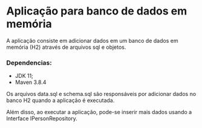 # Aplicação para banco de dados em memória

A aplicação consiste em adicionar dados em um banco de dados em memória (H2) através de arquivos sql e objetos.


### Dependencias:
* JDK 11;
* Maven 3.8.4

Os arquivos data.sql e schema.sql são responsáveis por adicionar dados no banco H2 quando a aplicação é executada. 

Além disso, ao executar a aplicação, pode-se inserir mais dados usando a Interface IPersonRepository.